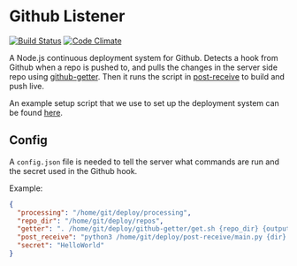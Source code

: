 Github Listener
===============
[![Build Status](https://travis-ci.org/itsapi/github-listener.svg?branch=master)](https://travis-ci.org/itsapi/github-listener)
[![Code Climate](https://codeclimate.com/github/itsapi/github-listener/badges/gpa.svg)](https://codeclimate.com/github/itsapi/github-listener)

A Node.js continuous deployment system for Github. Detects a hook from Github when a repo is pushed to, and pulls the changes in the server side repo using [github-getter](http://github.com/itsapi/github-getter). Then it runs the script in [post-receive](http://github.com/itsapi/post-receive) to build and push live.

An example setup script that we use to set up the deployment system can be found [here](https://gist.github.com/grit96/49b91a42007d1c977396).

Config
------

A `config.json` file is needed to tell the server what commands are run and the secret used in the Github hook.

Example:

```json
{
  "processing": "/home/git/deploy/processing",
  "repo_dir": "/home/git/deploy/repos",
  "getter": ". /home/git/deploy/github-getter/get.sh {repo_dir} {output} {repo} {branch}",
  "post_receive": "python3 /home/git/deploy/post-receive/main.py {dir} {repo}",
  "secret": "HelloWorld"
}
```
